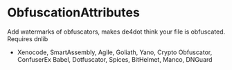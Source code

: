 # ObfuscationAttributes
Add watermarks of obfuscators, makes de4dot think your file is obfuscated.
Requires dnlib
- Xenocode, SmartAssembly, Agile, Goliath, Yano, Crypto Obfuscator, ConfuserEx
Babel, Dotfuscator, Spices, BitHelmet, Manco, DNGuard
